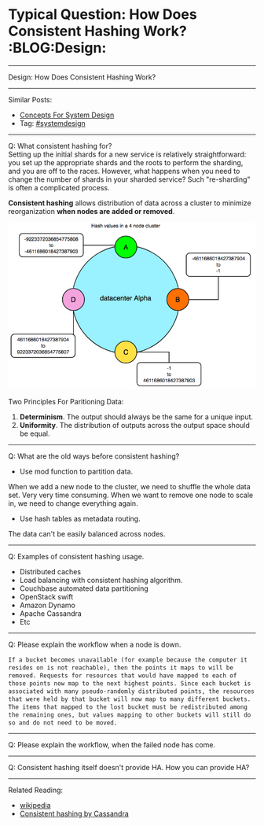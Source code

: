 # Typical Question: How Does Consistent Hashing Work?     :BLOG:Design:


---

Design: How Does Consistent Hashing Work?  

---

Similar Posts:  
-   [Concepts For System Design](https://brain.dennyzhang.com/design-concept)
-   Tag: [#systemdesign](https://brain.dennyzhang.com/tag/systemdesign)

---

Q: What consistent hashing for?  
Setting up the initial shards for a new service is relatively straightforward: you set up the appropriate shards and the roots to perform the sharding, and you are off to the races. However, what happens when you need to change the number of shards in your sharded service? Such "re-sharding" is often a complicated process.  

**Consistent hashing** allows distribution of data across a cluster to minimize reorganization **when nodes are added or removed**.  

![img](//raw.githubusercontent.com/DennyZhang/images/master/design/consistent_hashing.png)  

Two Principles For Paritioning Data:  
1.  **Determinism**. The output should always be the same for a unique input.
2.  **Uniformity**. The distribution of outputs across the output space should be equal.

---

Q: What are the old ways before consistent hashing?  
-   Use mod function to partition data.

When we add a new node to the cluster, we need to shuffle the whole data set. Very very time consuming. When we want to remove one node to scale in, we need to change everything again.  

-   Use hash tables as metadata routing.

The data can't be easily balanced across nodes.  

---

Q: Examples of consistent hashing usage.  
-   Distributed caches
-   Load balancing with consistent hashing algorithm.
-   Couchbase automated data partitioning
-   OpenStack swift
-   Amazon Dynamo
-   Apache Cassandra
-   Etc

---

Q: Please explain the workflow when a node is down.  

    If a bucket becomes unavailable (for example because the computer it resides on is not reachable), then the points it maps to will be removed. Requests for resources that would have mapped to each of those points now map to the next highest points. Since each bucket is associated with many pseudo-randomly distributed points, the resources that were held by that bucket will now map to many different buckets. The items that mapped to the lost bucket must be redistributed among the remaining ones, but values mapping to other buckets will still do so and do not need to be moved.

---

Q: Please explain the workflow, when the failed node has come.  

---

Q: Consistent hashing itself doesn't provide HA. How you can provide HA?  

---

Related Reading:  
-   [wikipedia](https://en.wikipedia.org/wiki/Consistent_hashing)
-   [Consistent hashing by Cassandra](https://docs.datastax.com/en/cassandra/2.1/cassandra/architecture/architectureDataDistributeHashing_c.html)